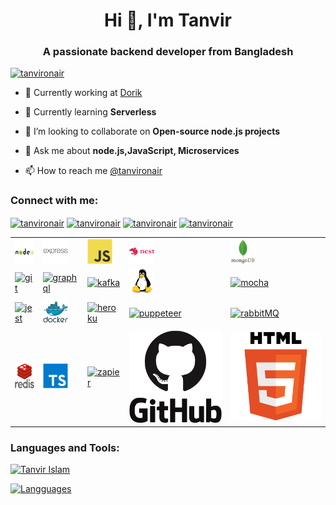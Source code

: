 <h1 align="center">Hi 👋, I'm Tanvir</h1>
<h3 align="center">A passionate backend developer from Bangladesh</h3>

<p align="left"><a href="https://twitter.com/tanvironair" target="blank"><img
        alt="tanvironair" src="https://img.shields.io/twitter/follow/tanvironair?logo=twitter&style=for-the-badge"/></a>
</p>

- 🔭 Currently working at [Dorik](https://dorik.com/)

- 🌱 Currently learning **Serverless**

- 👯 I’m looking to collaborate on **Open-source node.js projects**

- 💬 Ask me about **node.js,JavaScript, Microservices**

- 📫 How to reach me [@tanvironair](https://www.twitter.com/tanvironair)

<h3 align="left">Connect with me:</h3>
<p align="left">
    <a href="https://twitter.com/tanvironair" target="blank"><img align="center"
                                                                  alt="tanvironair"
                                                                  height="30"
                                                                  src="https://cdn.jsdelivr.net/npm/simple-icons@3.0.1/icons/twitter.svg"
                                                                  width="40"/></a>
    <a href="https://linkedin.com/in/tanvironair" target="blank"><img align="center"
                                                                      alt="tanvironair"
                                                                      height="30"
                                                                      src="https://cdn.jsdelivr.net/npm/simple-icons@3.0.1/icons/linkedin.svg"
                                                                      width="40"/></a>
    <a href="https://fb.com/tanvironair" target="blank"><img align="center"
                                                             alt="tanvironair"
                                                             height="30"
                                                             src="https://cdn.jsdelivr.net/npm/simple-icons@3.0.1/icons/facebook.svg"
                                                             width="40"/></a>
    <a href="https://instagram.com/tanvironair" target="blank"><img align="center"
                                                                    alt="tanvironair"
                                                                    height="30"
                                                                    src="https://cdn.jsdelivr.net/npm/simple-icons@3.0.1/icons/instagram.svg"
                                                                    width="40"/></a>
</p>

<table>
    <tbody>
    <tr>
        <td><a href="https://nodejs.org" target="_blank"> <img
                alt="nodejs"
                height="40"
                src="https://raw.githubusercontent.com/devicons/devicon/master/icons/nodejs/nodejs-original-wordmark.svg"
                width="40"/> </a>
        </td>
        <td><a href="https://expressjs.com" target="_blank"> <img
                alt="express"
                height="40"
                src="https://raw.githubusercontent.com/devicons/devicon/master/icons/express/express-original-wordmark.svg"
                width="40"/> </a>
        </td>
        <td>
            <a href="https://developer.mozilla.org/en-US/docs/Web/JavaScript" target="_blank"> <img
                    alt="javascript"
                    height="40"
                    src="https://raw.githubusercontent.com/devicons/devicon/master/icons/javascript/javascript-original.svg"
                    width="40"/> </a>
        </td>
        <td>
            <a href="https://nestjs.com" target="_blank"> <img
                    alt="nestjs"
                    height="40"
                    src="https://raw.githubusercontent.com/devicons/devicon/9c6bfdb9783cdfe1018666ed76adcfd3eab6fad6/icons/nestjs/nestjs-plain-wordmark.svg"
                    width="40"/> </a>
        </td>
        <td>
            <a
                    href="https://www.mongodb.com/" target="_blank"> <img
                    alt="mongodb"
                    height="40"
                    src="https://raw.githubusercontent.com/devicons/devicon/master/icons/mongodb/mongodb-original-wordmark.svg"
                    width="40"/> </a>
        </td>
    </tr>
    <tr>
        <td>
            <a href="https://git-scm.com/" target="_blank"> <img
                    alt="git" height="40" src="https://www.vectorlogo.zone/logos/git-scm/git-scm-icon.svg" width="40"/>
            </a>
        </td>
        <td>
            <a
                    href="https://graphql.org" target="_blank"> <img
                    alt="graphql" height="40" src="https://www.vectorlogo.zone/logos/graphql/graphql-icon.svg"
                    width="40"/>
            </a>
        </td>
        <td><a href="https://kafka.apache.org/" target="_blank"> <img
                alt="kafka" height="40" src="https://www.vectorlogo.zone/logos/apache_kafka/apache_kafka-icon.svg"
                width="40"/>
        </a></td>
        <td><a href="https://www.linux.org/" target="_blank"> <img
                alt="linux"
                height="40"
                src="https://raw.githubusercontent.com/devicons/devicon/master/icons/linux/linux-original.svg"
                width="40"/> </a>
        </td>
        <td><a href="https://mochajs.org" target="_blank"> <img
                alt="mocha" height="40" src="https://www.vectorlogo.zone/logos/mochajs/mochajs-icon.svg" width="40"/>
        </a></td>
    </tr>
    <tr>
        <td>
            <a href="https://jestjs.io" target="_blank"> <img
                    alt="jest" height="40" src="https://www.vectorlogo.zone/logos/jestjsio/jestjsio-icon.svg" width="40"/>
            </a>
        </td>
        <td>
            <a href="https://www.docker.com/" target="_blank"> <img
                    alt="docker"
                    height="40"
                    src="https://raw.githubusercontent.com/devicons/devicon/master/icons/docker/docker-original-wordmark.svg"
                    width="40"/> </a>
        </td>
        <td>
            <a href="https://heroku.com" target="_blank"> <img
                    alt="heroku"
                    height="40" src="https://www.vectorlogo.zone/logos/heroku/heroku-icon.svg" width="40"/> </a>
        </td>
        <td><a href="https://github.com/puppeteer/puppeteer" target="_blank">
            <img alt="puppeteer" height="40" src="https://www.vectorlogo.zone/logos/pptrdev/pptrdev-official.svg"
                 width="40"/>
        </a></td>
        <td><a href="https://www.rabbitmq.com" target="_blank"> <img
                alt="rabbitMQ" height="40" src="https://www.vectorlogo.zone/logos/rabbitmq/rabbitmq-icon.svg"
                width="40"/> </a>
        </td>
    </tr>
    <tr>
        <td><a href="https://redis.io" target="_blank"> <img
                alt="redis"
                height="40"
                src="https://raw.githubusercontent.com/devicons/devicon/master/icons/redis/redis-original-wordmark.svg"
                width="40"/> </a>
        </td>
        <td><a href="https://www.typescriptlang.org/" target="_blank"> <img
                alt="typescript"
                height="40"
                src="https://raw.githubusercontent.com/devicons/devicon/master/icons/typescript/typescript-original.svg"
                width="40"/> </a></td>
        <td><a href="https://zapier.com" target="_blank"> <img
                alt="zapier" height="40" src="https://www.vectorlogo.zone/logos/zapier/zapier-icon.svg" width="40"/>
        </a></td>
        <td><a href="https://www.github.com" target="_blank"><img alt="GitHub"
                                                                  src="https://raw.githubusercontent.com/devicons/devicon/master/icons/github/github-original-wordmark.svg"/></a>
        </td>
        <td><a href="https://html.spec.whatwg.org/" target="_blank"><img alt="HTML5"
                                                                         src="https://raw.githubusercontent.com/devicons/devicon/master/icons/html5/html5-original-wordmark.svg"
                                                                         title="HTML5"/></a></td>
    </tr>
    </tbody>
</table>

<h3 align="left">Languages and Tools:</h3>
<p align="left">

</p>

[![Tanvir Islam](https://github-readme-stats.vercel.app/api?username=tanvirrb&count_private=true&show_icons=true&include_all_commits=true&theme=nightowl)]()

[![Langguages](https://github-readme-stats.vercel.app/api/top-langs/?username=tanvirrb&hide=stylus,java&langs_count=10&theme=nightowl)]()


